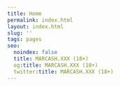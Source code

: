 ```yaml
---
title: Home
permalink: index.html
layout: index.html
slug: ''
tags: pages
seo:
  noindex: false
  title: MARCASH.XXX (18+)
  og:title: MARCASH.XXX (18+)
  twitter:title: MARCASH.XXX (18+)
---
```



